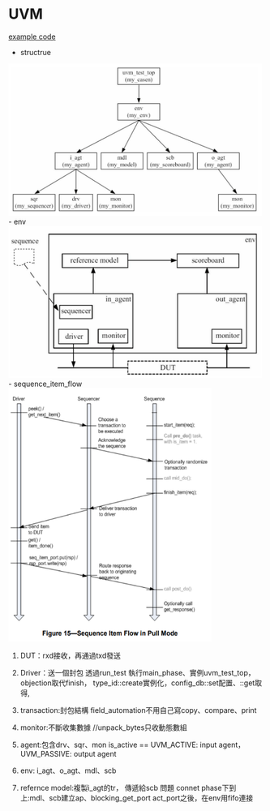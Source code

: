 # UVM

[example code](https://github.com/819george/UVM/tree/main/2.5.2)

- structrue
<img src="https://github.com/819george/UVM/blob/main/images/UVM.png" width="500" height="300"/>
- env
<img src="https://github.com/819george/UVM/blob/main/images/UVM_sequence.png" width="500" height="300"/>
- sequence_item_flow
<img src="https://github.com/819george/UVM/blob/main/images/sequence_item_flow.png" width="400" height="500"/>

1. DUT：rxd接收，再通過txd發送
2. Driver：送一個封包
透過run_test 執行main_phase、實例uvm_test_top，objection取代finish，
type_id::create實例化，config_db::set配置、::get取得,
3. transaction:封包結構
field_automation不用自己寫copy、compare、print
4. monitor:不斷收集數據
//unpack_bytes只收動態數組
5. agent:包含drv、sqr、mon
is_active == UVM_ACTIVE: input agent， UVM_PASSIVE: output agent

6. env: i_agt、o_agt、mdl、scb
7. refernce model:複製i_agt的tr， 傳遞給scb
問題
connet phase下到上:mdl、scb建立ap、blocking_get_port act_port之後，在env用fifo連接
